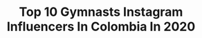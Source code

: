---
title: Top 10 Gymnasts Instagram Influencers In Colombia In 2020
description: >-
  Find top gymnasts Instagram influencers in Colombia in 2020. Most popular hashtags: #gymnastics #workout #quedateencasa #training.
platform: Instagram
profiles:
  - username: "danieladiez"
    fullname: >-
      Danii👑
    location: "Colombia"
    followers: 8027
    engagement: 1105
    commentsToLikes: 0.049720
    id: ck8t2a6ieypcf0j784l1kegeh
    verified: false
    hashtags: "#bikinimodel, #monatskincare, #fitlife, #staysafe"
  - username: "orianavalenti89"
    fullname: >-
      Oriana Valenti | Dentist
    location: "Colombia"
    followers: 31323
    engagement: 322
    commentsToLikes: 0.042083
    id: ckapb0xwdy7t60i78vz5s4wf7
    verified: false
    hashtags: "#gymnastics, #dentistgirl, #barcelona, #venezolana"
  - username: "sofia__iriarte"
    fullname: >-
      Sofía Iriarte ♛
    location: "Colombia"
    followers: 2891
    engagement: 1624
    commentsToLikes: 0.047423
    id: ckap6ap3bf3if0i78dxo4p4zd
    verified: false
    hashtags: "#run, #triathlon, #gym, #snatch"
  - username: "naty.desafio15"
    fullname: >-
      NATALIA VARGAS ❤️🇨🇴
    location: "Colombia"
    followers: 40513
    engagement: 730
    commentsToLikes: 0.026661
    id: ck5zqdfmfuega0i14yvkra2cm
    verified: false
    hashtags: "#unbroken, #entrenamiento, #stayathome, #flips"
  - username: "yana.langer"
    fullname: >-
      Yana Langer
    location: "Colombia"
    followers: 9801
    engagement: 502
    commentsToLikes: 0.250379
    id: ckaosdqqwr7g60i78q2772gya
    verified: false
    hashtags: "#pilatestlv, #mommyhood, #mamablog, #athomefitness"
  - username: "yota_restrepo"
    fullname: >-
      Yonatan Restrepo
    location: "Colombia"
    followers: 27905
    engagement: 284
    commentsToLikes: 0.015865
    id: ck5znmtm1ore70i14b763p9gk
    verified: false
    hashtags: "#snatch, #resistencia, #sdobrado, #mylegs"
  - username: "jessicafmedina"
    fullname: >-
      𝙹𝚎𝚜𝚜𝚒𝚌𝚊 𝙼𝚎𝚍𝚒𝚗𝚊♡
    location: "Colombia"
    followers: 5157
    engagement: 522
    commentsToLikes: 0.018841
    id: ck6u9etdyx5gj0j71lggohgk7
    verified: false
    hashtags: "#athlete, #openmilitar, #tulua, #runner"
  - username: "jousrodri"
    fullname: >-
      Jose Rodriguez Parkour
    location: "Colombia"
    followers: 58377
    engagement: 360
    commentsToLikes: 0.026830
    id: ck0w1lezsjxhk0i19r6ml3ij0
    verified: false
    hashtags: "#fitness, #mornings, #coronavirus, #acrobatics"
---